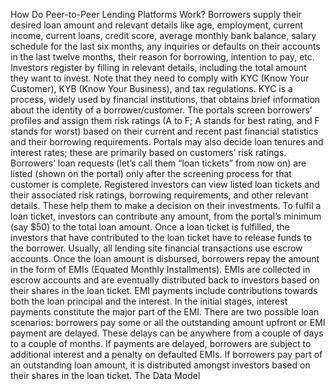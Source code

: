How Do Peer-to-Peer Lending Platforms Work?
Borrowers supply their desired loan amount and relevant details like age, employment, current income, current loans, credit score, average monthly bank balance, salary schedule for the last six months, any inquiries or defaults on their accounts in the last twelve months, their reason for borrowing, intention to pay, etc.
Investors register by filling in relevant details, including the total amount they want to invest. Note that they need to comply with KYC (Know Your Customer), KYB (Know Your Business), and tax regulations. KYC is a process, widely used by financial institutions, that obtains brief information about the identity of a borrower/customer.
The portals screen borrowers’ profiles and assign them risk ratings (A to F; A stands for best rating, and F stands for worst) based on their current and recent past financial statistics and their borrowing requirements.
Portals may also decide loan tenures and interest rates; these are primarily based on customers’ risk ratings.
Borrowers’ loan requests (let’s call them “loan tickets” from now on) are listed (shown on the portal) only after the screening process for that customer is complete.
Registered investors can view listed loan tickets and their associated risk ratings, borrowing requirements, and other relevant details. These help them to make a decision on their investments.
To fulfil a loan ticket, investors can contribute any amount, from the portal’s minimum (say $50) to the total loan amount.
Once a loan ticket is fulfilled, the investors that have contributed to the loan ticket have to release funds to the borrower. Usually, all lending site financial transactions use escrow accounts.
Once the loan amount is disbursed, borrowers repay the amount in the form of EMIs (Equated Monthly Installments). EMIs are collected in escrow accounts and are eventually distributed back to investors based on their shares in the loan ticket.
EMI payments include contributions towards both the loan principal and the interest. In the initial stages, interest payments constitute the major part of the EMI.
There are two possible loan scenarios: borrowers pay some or all the outstanding amount upfront or EMI payment are delayed. These delays can be anywhere from a couple of days to a couple of months. If payments are delayed, borrowers are subject to additional interest and a penalty on defaulted EMIs.
If borrowers pay part of an outstanding loan amount, it is distributed amongst investors based on their shares in the loan ticket.
The Data Model
